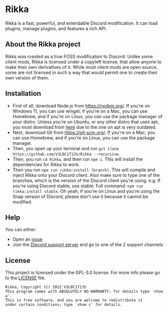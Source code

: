 # Rikka
Rikka is a fast, powerful, and extendable Discord modification. It can load plugins, manage plugins, and features a rich API.

## About the Rikka project
Rikka was created as a true FOSS modification to Discord. Unlike some client mods, Rikka is licensed under a copyleft license, that allow anyone to make their own derivatives of it.
While most client mods are open source, some are not licensed in such a way that would permit one to create their own version of them.

## Installation
- First of all, download Node.js from https://nodejs.org/. If you're on Windows 11, you can use winget, if you're on a Mac, you can use Homebrew, and if you're on Linux, you can use the package manager of your distro. Unless you're on Ubuntu, or any other distro that uses apt, you must download from [here](https://github.com/nodesource/distributions/blob/master/README.md#debinstall) due to the one on apt is very outdated.
- Next, download Git from https://git-scm.org/. If you're on a Mac, you can use Homebrew, and if you're on Linux, you can use the package manager.
- Then, you open up your terminal and run `git clone https://github.com/V3L0C1T13S/Rikka --recursive`.
- Then, you run `cd Rikka`, and then run `npm i`. This will install the dependencies for Rikka to work.
- Then you run `npm run rikka:install (branch)`. This will compile and inject Rikka onto your Discord client. Also make sure to type one of the branches, which is the version of the Discord client you're using. e.g. If you're using Discord stable, use stable. Full command: `npm run rikka:install stable`. Oh yeah, if you're on Linux and you're using the Snap version of Discord, please don't use it because it cannot be modified.

## Help
You can either:
- Open an [issue](https://github.com/V3L0C1T13S/Rikka/issues/new/choose)
- Join the [Discord support server](https://discord.gg/gQ4uDbZg2u) and go to one of the 2 support channels

## License
This project is licensed under the GPL-3.0 license. For more info please go to the [LICENSE](LICENSE) file.
```
Rikka, Copyright (C) 2022 V3L0C1T13S
This program comes with ABSOLUTELY NO WARRANTY; for details type `show w'.
This is free software, and you are welcome to redistribute it
under certain conditions; type `show c' for details.
```
